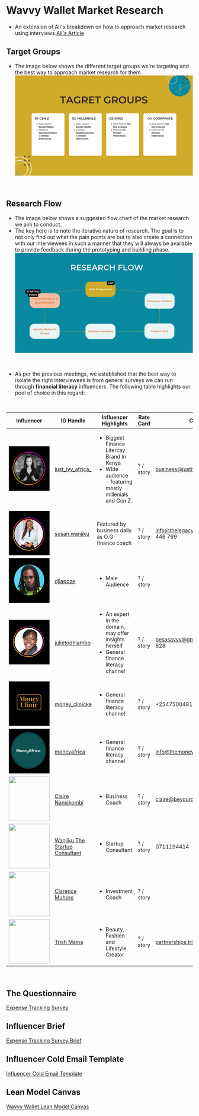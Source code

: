# Wavvy Wallet Market Research

- An extension of Ali's breakdown on how to approach market research using interviews.[Ali's Article](../../Notes/Ali/Conducting%20User%20Interviews.md)

## Target Groups
- The image below shows the different target groups we're targeting and the best way to approach market research for them.
  <br>
![Target Groups](../../images/wavvy/target.png "Research Target Groups") 
 <br>

## Research Flow
- The image below shows a suggested flow chart of the market research we aim to conduct.
- The key here is to note the iterative nature of research. The goal is to not only find out what the pain points are but to also create a connection with our interviewees in such a manner that they will always be available to provide feedback during the prototyping and building phase. 
  <br>
![Research Flow](../../images/wavvy/research-flow.png "Research Flow") 
 <br>

- As per the previous meetings, we established that the best way to isolate the right interviewees is from general surveys we can run through **financial literacy** influencers. The following table highlights our pool of choice in this regard:

<br>

| Influencer                                     | IG Handle                                                       | Influencer Highlights                                                                                               | Rate Card | Contact | Status |
| ---------------------------------------------------- | --------------------------------------------------------------- | ------------------------------------------------------------------------------------------------------------------- | --------- |--------- |--------- |
| <img src="../../../images/wavvy/just_ivy.png" height="120" width="110"> | [just_ivy_africa_](https://www.instagram.com/just_ivy_africa_/) | <ul><li>Biggest Finance Litercay Brand In Kenya</li><li>WIde audience - featuring mostly millenials and Gen Z.</li> | ? / story | business@justivyafrica.com ||
| <img src="../../../images/wavvy/susan.png" height="120" width="110">      | [susan.wanjiku](https://www.instagram.com/susan.wanjiku_/)      | Featured by business daily as O.G finance coach                                                                     | ? / story |info@thelegacyhub.co.ke / 0707 446 769||
| <img src="../../../images/wavvy/dj-lapoze.png" height="120" width="110">       | [djlapoze](https://www.instagram.com/djlapoze/)                 | <ul><li>Male Audience</li></ul>                                                                                     | ? / story ||
| <img src="../../../images/wavvy/pesa-savy.png" height="120" width="110"> | [julietodhiambo](https://www.instagram.com/julietodhiambo)      | <ul><li>An expert in the domain, may offer insights herself</li><li>General finance literacy channel</li></ul>      | ? / story | pesasavvy@gmail.com / 0719 731 828| Positive Response (Setting up virtual meeting) |
| <img src="../../../images/wavvy/money-clinic.png" height="120" width="110"> | [money_clinicke](https://www.instagram.com/money_clinicke/)     | <ul><li>General finance literacy channel</li></ul>                                                                  | ? / story |+254750048153| |
| <img src="../../../images/wavvy/money-africa.png" height="120" width="110"> | [moneyafrica](https://www.instagram.com/moneyafrica/)           | <ul><li>General finance literacy channel</li></ul>                                                                  | ? / story |info@themoneyafrica.com| |
| <img src="" height="120" width="110"> | [Claire Nansikombi](https://www.instagram.com/be.your.own.boss.babe/)           | <ul><li>Business Coach</li></ul>                                                                  | ? / story |claire@beyourownbossbabe.com||
| <img src="" height="120" width="110"> | [Wanjiku The Startup Consultant](https://www.instagram.com/wanjikustartupconsultant)           | <ul><li>Startup Consultant</li></ul>                                                                  | ? / story |0711194414||
| <img src="" height="120" width="110"> | [Clarence Muhoro](https://www.instagram.com/clarence_muhoro/)           | <ul><li>Investment Coach</li></ul>                                                                  | ? / story | |Positive Response (Setting up virtual meeting) |
| <img src="" height="120" width="110"> | [Trish Maina](https://www.instagram.com/trish_maina/)           | <ul><li>Beauty, Fashion and Lifestyle Creator</li></ul>                                                                  | ? / story |partnerships.trishmaina@gmail.com||

<br>

## The Questionnaire
[Expense Tracking Survey](https://forms.gle/6u8J6hiZHCCWFuP68)

## Influencer Brief
[Expense Tracking Survey Brief](https://docs.google.com/document/d/1Hl9xoFxuiUTl8XZYoQmeorm9cyfVH9kHvmYKqTwC6R8/edit?usp=sharing)

## Influencer Cold Email Template
[Influencer Cold Email Template](https://docs.google.com/document/d/1mvse3PSCA9HB0xCmU0jQxvVOUeiQF8g-PF7-6tLfoiU/edit?usp=sharing)

## Lean Model Canvas
[Wavvy Wallet Lean Model Canvas](https://drive.google.com/file/d/1llVCGekWa7qoGL7KVsKnvbh4WmoG7ZVK/view?usp=sharing)


